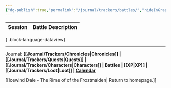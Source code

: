 ```yaml
---
{"dg-publish":true,"permalink":"/journal/trackers/battles/","hideInGraph":true}
---
```


| Session | Battle Description |
| ------- | ------------------ |

{ .block-language-dataview}

---

Journal: **[[Journal/Trackers/Chronicles\|Chronicles]] | [[Journal/Trackers/Quests\|Quests]] |  [[Journal/Trackers/Characters\|Characters]] | Battles | [[XP\|XP]] | [[Journal/Trackers/Loot\|Loot]] | [Calendar](https://app.fantasy-calendar.com/calendars/38f9e3f5098bac1f655a4fb4241f35eb)**

[[Icewind Dale -  The Rime of of the Frostmaiden\| Return to homepage.]]